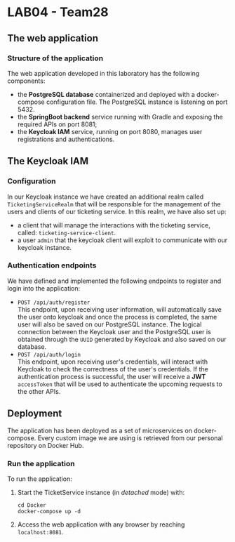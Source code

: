 # LAB04 - Team28

## The web application

### Structure of the application

The web application developed in this laboratory has the following components:
- the **PostgreSQL database** containerized and deployed with a docker-compose configuration file. The PostgreSQL instance is listening on port 5432.
- the **SpringBoot backend** service running with Gradle and exposing the required APIs on port 8081;
- the **Keycloak IAM** service, running on port 8080, manages user registrations and authentications.

## The Keycloak IAM

### Configuration
In our Keycloak instance we have created an additional realm called `TicketingServiceRealm` that will be responsible for the  management of the users and clients of our ticketing service. In this realm, we have also set up:
- a client that will manage the interactions with the ticketing service, called: `ticketing-service-client`.
- a user `admin` that the keycloak client will exploit to communicate with our keycloak instance.

### Authentication endpoints
We have defined and implemented the following endpoints to register and login into the application:
- `POST /api/auth/register`  \
  This endpoint, upon receiving user information, will automatically save the user onto keycloak and once the process is completed, the same user will also be saved on our PostgreSQL instance.
  The logical connection between the Keycloak user and the PostgreSQL user is obtained through the `UUID` generated by Keycloak and also saved on our database.
- `POST /api/auth/login` \
  This endpoint, upon receiving user's credentials, will interact with Keycloak to check the correctness of the user's credentials. If the authentication process is successful, the user will receive a **JWT** `accessToken` that will be used to authenticate the upcoming requests to the other APIs.

## Deployment
The application has been deployed as a set of microservices on docker-compose. Every custom image we are using is retrieved from our personal repository on Docker Hub.

### Run the application

To run the application:

1. Start the TicketService instance (in *detached* mode) with:
   
    ```
    cd Docker
    docker-compose up -d
    ```

3. Access the web application with any browser by reaching `localhost:8081`.
